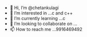 - 👋 Hi, I’m @chetankulagi
- 👀 I’m interested in ...c and c++
- 🌱 I’m currently learning ...c
- 💞️ I’m looking to collaborate on ...
- 📫 How to reach me ...9916469492

<!---
chetankulagi/chetankulagi is a ✨ special ✨ repository because its `README.md` (this file) appears on your GitHub profile.
You can click the Preview link to take a look at your changes.
--->
